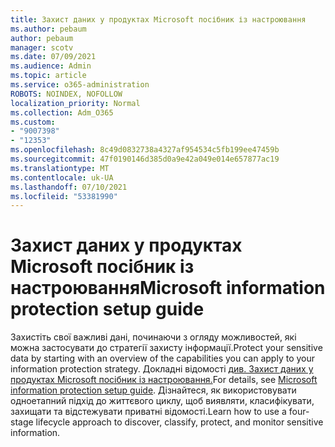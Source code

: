 ```yaml
---
title: Захист даних у продуктах Microsoft посібник із настроювання
ms.author: pebaum
author: pebaum
manager: scotv
ms.date: 07/09/2021
ms.audience: Admin
ms.topic: article
ms.service: o365-administration
ROBOTS: NOINDEX, NOFOLLOW
localization_priority: Normal
ms.collection: Adm_O365
ms.custom:
- "9007398"
- "12353"
ms.openlocfilehash: 8c49d0832738a4327af954534c5fb199ee47459b
ms.sourcegitcommit: 47f0190146d385d0a9e42a049e014e657877ac19
ms.translationtype: MT
ms.contentlocale: uk-UA
ms.lasthandoff: 07/10/2021
ms.locfileid: "53381990"
---
```

# <a name="microsoft-information-protection-setup-guide"></a><span data-ttu-id="aa5f6-102">Захист даних у продуктах Microsoft посібник із настроювання</span><span class="sxs-lookup"><span data-stu-id="aa5f6-102">Microsoft information protection setup guide</span></span>

<span data-ttu-id="aa5f6-103">Захистіть свої важливі дані, починаючи з огляду можливостей, які можна застосувати до стратегії захисту інформації.</span><span class="sxs-lookup"><span data-stu-id="aa5f6-103">Protect your sensitive data by starting with an overview of the capabilities you can apply to your information protection strategy.</span></span> <span data-ttu-id="aa5f6-104">Докладні відомості [див. Захист даних у продуктах Microsoft посібник із настроювання.](https://admin.microsoft.com/adminportal/home#/modernonboarding/mipsetupguide)</span><span class="sxs-lookup"><span data-stu-id="aa5f6-104">For details, see [Microsoft information protection setup guide](https://admin.microsoft.com/adminportal/home#/modernonboarding/mipsetupguide).</span></span> <span data-ttu-id="aa5f6-105">Дізнайтеся, як використовувати одноетапний підхід до життєвого циклу, щоб виявляти, класифікувати, захищати та відстежувати приватні відомості.</span><span class="sxs-lookup"><span data-stu-id="aa5f6-105">Learn how to use a four-stage lifecycle approach to discover, classify, protect, and monitor sensitive information.</span></span>